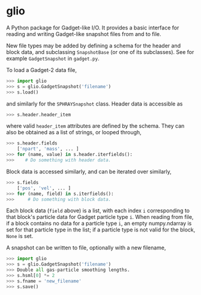 glio
====

A Python package for Gadget-like I/O. It provides a basic interface for reading
and writing Gadget-like snapshot files from and to file.

New file types may be added by defining a schema for the header and block data,
and subclassing `SnapshotBase` (or one of its subclasses). See for example
`GadgetSnapshot` in `gadget.py`.

To load a Gadget-2 data file,

```python
>>> import glio
>>> s = glio.GadgetSnapshot('filename')
>>> s.load()
```

and similarly for the `SPHRAYSnapshot` class. Header data is accessible as

```python
>>> s.header.header_item
```

where valid `header_item` attributes are defined by the schema. They can also
be obtained as a list of strings, or looped through,

```python
>>> s.header.fields
    ['npart', 'mass', ... ]
>>> for (name, value) in s.header.iterfields():
>>>    # Do something with header data.
```

Block data is accessed similarly, and can be iterated over similarly,

```python
>>> s.fields
    ['pos', 'vel', ... ]
>>> for (name, field) in s.iterfields():
>>>     # Do something with block data.
```

Each block data (`field` above) is a list, with each index `i` corresponding to
that block's particle data for Gadget particle type `i`. When reading from file,
if a block contains no data for a particle type `i`, an empty numpy.ndarray is
set for that particle type in the list; if a particle type is not valid for the
block, `None` is set.

A snapshot can be written to file, optionally with a new filename,

```python
>>> import glio
>>> s = glio.GadgetSnapshot('filename')
>>> Double all gas-particle smoothing lengths.
>>> s.hsml[0] *= 2
>>> s.fname = 'new_filename'
>>> s.save()
```
